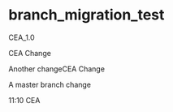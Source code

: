 # branch_migration_test

CEA_1.0

CEA Change

Another changeCEA Change

A master branch change

11:10 CEA